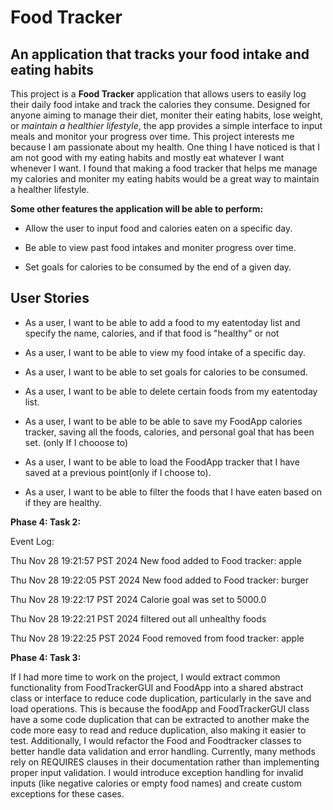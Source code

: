 # Food Tracker

## An application that tracks your food intake and eating habits



This project is a **Food Tracker** application that allows users to easily log their daily food intake and track the calories they consume. Designed for anyone aiming to manage their diet, moniter their eating habits, lose weight, or *maintain a healthier lifestyle*, the app provides a simple interface to input meals and monitor your progress over time. This project interests me because I am passionate about my health. One thing I have noticed is that I am not good with my eating habits and mostly eat whatever I want whenever I want. I found that making a food tracker that helps me manage my calories and moniter my eating habits would be a great way to maintain a healther lifestyle.



**Some other features the application will be able to perform:**
- Allow the user to input food and calories eaten on a specific day.

- Be able to view past food intakes and moniter progress over time.

- Set goals for calories to be consumed by the end of a given day.

## **User Stories**
 - As a user, I want to be able to add a food to my eatentoday list and specify the name, calories, and if that food is "healthy" or not

 - As a user, I want to be able to view my food intake of a specific day.

 - As a user, I want to be able to set goals for calories to be consumed.

 - As a user, I want to be able to delete certain foods from my eatentoday list.

 - As a user, I want to be able to be able to save my FoodApp calories tracker, saving all
 the foods, calories, and personal goal that has been set. (only If I chooose to)

 - As a user, I want to be able to load the FoodApp tracker that I have saved at a previous point(only if I choose to).

 - As a user, I want to be able to filter the foods that I have eaten based on if they are healthy.



**Phase 4: Task 2:**

Event Log:

Thu Nov 28 19:21:57 PST 2024
New food added to Food tracker: apple

Thu Nov 28 19:22:05 PST 2024
New food added to Food tracker: burger

Thu Nov 28 19:22:17 PST 2024
Calorie goal was set to 5000.0

Thu Nov 28 19:22:21 PST 2024
filtered out all unhealthy foods

Thu Nov 28 19:22:25 PST 2024
Food removed from food tracker: apple



**Phase 4: Task 3:**

If I had more time to work on the project, I would extract common functionality from FoodTrackerGUI and FoodApp into a shared abstract class or interface to reduce code duplication, particularly in the save and load operations. This is because the foodApp and FoodTrackerGUI class have a some code duplication that can be extracted to another make the code more easy to read and reduce duplication, also making it easier to test. Additionally, I would refactor the Food and Foodtracker classes to better handle data validation and error handling. Currently, many methods rely on REQUIRES clauses in their documentation rather than implementing proper input validation. I would introduce exception handling for invalid inputs (like negative calories or empty food names) and create custom exceptions for these cases.





